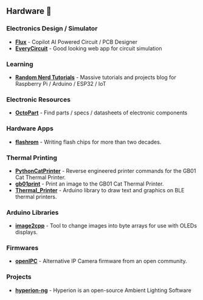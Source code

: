 ## Hardware 💽

### Electronics Design / Simulator

- **[Flux](https://www.flux.ai/)** - Copilot AI Powered Circuit / PCB Designer
- **[EveryCircuit](https://everycircuit.com/)** - Good looking web app for circuit simulation

### Learning

- **[Random Nerd Tutorials](https://randomnerdtutorials.com/)** - Massive tutorials and projects blog for Raspberry Pi / Arduino / ESP32 / IoT

### Electronic Resources

- **[OctoPart](https://octopart.com/)** - Find parts / specs / datasheets of electronic components

### Hardware Apps

- **[flashrom](https://github.com/flashrom/flashrom)** - Writing flash chips for more than two decades.

### Thermal Printing

- **[PythonCatPrinter](https://github.com/WerWolv/PythonCatPrinter)** - Reverse engineered printer commands for the GB01 Cat Thermal Printer.
- **[gb01print](https://github.com/amber-sixel/gb01print)** - Print an image to the GB01 Cat Thermal Printer.
- **[Thermal_Printer](https://github.com/bitbank2/Thermal_Printer)** - Arduino library to draw text and graphics on BLE thermal printers.

### Arduino Libraries

- **[image2cpp](https://github.com/javl/image2cpp)** - Tool to change images into byte arrays for use with OLEDs displays.

### Firmwares

- **[openIPC](https://github.com/OpenIPC/firmware)** - Alternative IP Camera firmware from an open community.

### Projects

- **[hyperion-ng](https://github.com/hyperion-project/hyperion.ng)** - Hyperion is an open-source Ambient Lighting Software